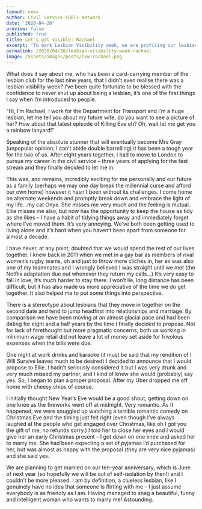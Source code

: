 ```yaml
---
layout: news
author: Civil Service LGBT+ Network
date: '2020-04-20'
preview: false
published: true
title: Let's get visible: Rachael
excerpt: 'To mark Lesbian Visibility week, we are profiling our lesbian members: meet Rachael.'
permalink: /2020/04/20/lesbian-visibility-week-rachael
image: /assets/images/posts/lvw-rachael.png
---
```



What does it say about me, who has been a card-carrying member of the lesbian club for the last nine years, that I didn’t even realise there was a lesbian visibility week? I’ve been quite fortunate to be blessed with the confidence to never shut up about being a lesbian, it’s one of the first things I say when I’m introduced to people. 

“Hi, I’m Rachael, I work for the Department for Transport and I’m a huge lesbian, let me tell you about my future wife, do you want to see a picture of her? How about that latest episode of Killing Eve eh? Oh, wait let me get you a rainbow lanyard!”

Speaking of the absolute stunner that will eventually become Mrs Gray (unpopular opinion, I can’t abide double barrelling) it has been a tough year for the two of us. After eight years together, I had to move to London to pursue my career in the civil service – three years of applying for the fast stream and they finally decided to let me in.  

This was, and remains, incredibly exciting for me personally and our future as a family (perhaps we may one day break the millennial curse and afford our own home) however it hasn’t been without its challenges. I come home on alternate weekends and promptly break down and embrace the light of my life…my cat Onyx. She misses me very much and the feeling is mutual. Ellie misses me also, but now has the opportunity to keep the house as tidy as she likes – I have a habit of tidying things away and immediately forget where I’ve moved them. It’s very annoying. We’ve both been getting used to living alone and it’s hard when you haven’t been apart from someone for almost a decade. 

I have never, at any point, doubted that we would spend the rest of our lives together. I knew back in 2011 when we met in a gay bar as members of rival women’s rugby teams, oh and just to throw more clichés in, her ex was also one of my teammates and I wrongly believed I was straight until we met (the Netflix adaptation due out whenever they return my calls…) It’s very easy to fall in love, it’s much harder to stay there. I won’t lie, long distance has been difficult, but it has also made us more appreciative of the time we do get together. It also helped me to put some things into perspective. 

There is a stereotype about lesbians that they move in together on the second date and tend to jump headfirst into relationships and marriage. By comparison we have been moving at an almost glacial pace and had been dating for eight and a half years by the time I finally decided to propose. Not for lack of forethought but more pragmatic concerns, both us working in minimum wage retail did not leave a lot of money set aside for frivolous expenses when the bills were due.

One night at work drinks and karaoke (it must be said that my rendition of I Will Survive leaves much to be desired) I decided to announce that I would propose to Ellie. I hadn’t seriously considered it but I was very drunk and very much missed my partner, and I kind of knew she would (probably) say yes. So, I began to plan a proper proposal. After my Uber dropped me off home with cheesy chips of course. 

I initially thought New Year’s Eve would be a good shout, getting down on one knee as the fireworks went off at midnight. Very romantic. As It happened, we were snuggled up watching a terrible romantic comedy on Christmas Eve and the timing just felt right (even though I’ve always laughed at the people who get engaged over Christmas, like oh I got you the gift of me, no refunds sorry.) I told her to close her eyes and I would give her an early Christmas present – I got down on one knee and asked her to marry me. She had been expecting a set of pyjamas I’d purchased for her, but was almost as happy with the proposal (they are very nice pyjamas) and she said yes. 

We are planning to get married on our ten-year anniversary, which is June of next year (so hopefully we will be out of self-isolation by then!) and I couldn’t be more pleased. I am by definition, a clueless lesbian, like I genuinely have no idea that someone is flirting with me – I just assume everybody is as friendly as I am. Having managed to snag a beautiful, funny and intelligent woman who wants to marry me! Astounding.
